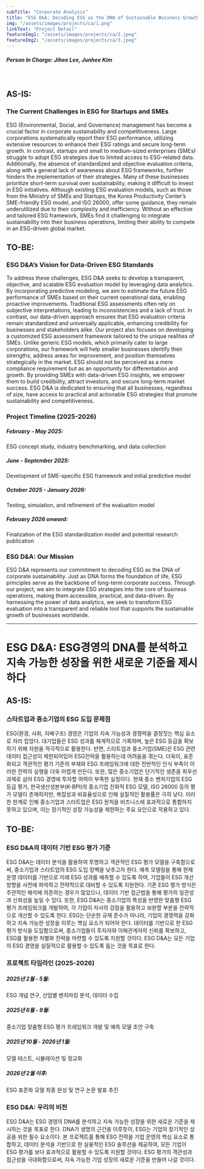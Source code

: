 ```yaml
---
subTitle: "Corporate Analysis" 
title: "ESG D&A: Decoding ESG as the DNA of Sustainable Business Growth"
img: "/assets/images/projects/ca/1.png"
linkText: "Project Detail"
featureImg1: "/assets/images/projects/ca/2.jpeg"
featureImg2: "/assets/images/projects/ca/3.jpeg"
---
```

##### Person In Charge: Jihee Lee, Junhee Kim

<br>

## AS-IS: 
### The Current Challenges in ESG for Startups and SMEs
ESG (Environmental, Social, and Governance) management has become a crucial factor in corporate sustainability and competitiveness. Large corporations systematically report their ESG performance, utilizing extensive resources to enhance their ESG ratings and secure long-term growth. In contrast, startups and small to medium-sized enterprises (SMEs) struggle to adopt ESG strategies due to limited access to ESG-related data. Additionally, the absence of standardized and objective evaluation criteria, along with a general lack of awareness about ESG frameworks, further hinders the implementation of their strategies. Many of these businesses prioritize short-term survival over sustainability, making it difficult to invest in ESG initiatives. Although existing ESG evaluation models, such as those from the Ministry of SMEs and Startups, the Korea Productivity Center’s SME-friendly ESG model, and ISO 26000, offer some guidance, they remain underutilized due to their complexity and inefficiency. Without an effective and tailored ESG framework, SMEs find it challenging to integrate sustainability into their business operations, limiting their ability to compete in an ESG-driven global market.

## TO-BE: 
### ESG D&A’s Vision for Data-Driven ESG Standards
To address these challenges, ESG D&A seeks to develop a transparent, objective, and scalable ESG evaluation model by leveraging data analytics. By incorporating predictive modeling, we aim to estimate the future ESG performance of SMEs based on their current operational data, enabling proactive improvements. Traditional ESG assessments often rely on subjective interpretations, leading to inconsistencies and a lack of trust. In contrast, our data-driven approach ensures that ESG evaluation criteria remain standardized and universally applicable, enhancing credibility for businesses and stakeholders alike.
Our project also focuses on developing a customized ESG assessment framework tailored to the unique realities of SMEs. Unlike generic ESG models, which primarily cater to large corporations, our framework will help smaller businesses identify their strengths, address areas for improvement, and position themselves strategically in the market. ESG should not be perceived as a mere compliance requirement but as an opportunity for differentiation and growth. By providing SMEs with data-driven ESG insights, we empower them to build credibility, attract investors, and secure long-term market success. ESG D&A is dedicated to ensuring that all businesses, regardless of size, have access to practical and actionable ESG strategies that promote sustainability and competitiveness.

### Project Timeline (2025-2026)
##### February - May 2025: 
ESG concept study, industry benchmarking, and data collection
##### June - September 2025: 
Development of SME-specific ESG framework and initial predictive model
##### October 2025 - January 2026: 
Testing, simulation, and refinement of the evaluation model
##### February 2026 onward: 
Finalization of the ESG standardization model and potential research publication

### ESG D&A: Our Mission
ESG D&A represents our commitment to decoding ESG as the DNA of corporate sustainability. Just as DNA forms the foundation of life, ESG principles serve as the backbone of long-term corporate success. Through our project, we aim to integrate ESG strategies into the core of business operations, making them accessible, practical, and data-driven. By harnessing the power of data analytics, we seek to transform ESG evaluation into a transparent and reliable tool that supports the sustainable growth of businesses worldwide.

--- 

# ESG D&A: ESG경영의 DNA를 분석하고 지속 가능한 성장을 위한 새로운 기준을 제시하다
## AS-IS: 
### 스타트업과 중소기업의 ESG 도입 문제점
ESG(환경, 사회, 지배구조) 경영은 기업의 지속 가능성과 경쟁력을 결정짓는 핵심 요소로 자리 잡았다. 대기업들은 ESG 성과를 체계적으로 기록하며, 높은 ESG 등급을 확보하기 위해 자원을 적극적으로 활용한다. 반면, 스타트업과 중소기업(SME)은 ESG 관련 데이터 접근성이 제한되어있어 ESG전략을 활용하는데 어려움을 겪는다. 더욱이, 표준화되고 객관적인 평가 기준의 부재와 ESG 프레임워크에 대한 전반적인 인식 부족이 이러한 전력의 실행을 더욱 어렵게 만든다. 또한, 많은 중소기업은 단기적인 생존을 최우선 과제로 삼아 ESG 경영에 투자할 여력이 부족한 실정이다. 현재 중소 벤처기업의 ESG 등급 평가, 한국생산성본부(K-BPI)의 중소기업 친화적 ESG 모델, ISO 26000 등의 평가 모델이 존재하지만, 복잡성과 비효율성으로 인해 실질적인 활용률은 극히 낮다. 이러한 한계로 인해 중소기업과 스타트업은 ESG 원칙을 비즈니스에 효과적으로 통합하지 못하고 있으며, 이는 장기적인 성장 가능성을 제한하는 주요 요인으로 작용하고 있다.
## TO-BE:
### ESG D&A의 데이터 기반 ESG 평가 기준
ESG D&A는 데이터 분석을 활용하여 투명하고 객관적인 ESG 평가 모델을 구축함으로써, 중소기업과 스타트업의 ESG 도입 장벽을 낮추고자 한다. 예측 모델링을 통해 현재 운영 데이터를 기반으로 미래 ESG 성과를 예측할 수 있도록 하여, 기업들이 ESG 개선 방향을 사전에 파악하고 전략적으로 대비할 수 있도록 지원한다. 기존 ESG 평가 방식은 주관적인 해석에 의존하는 경우가 많았으나, 데이터 기반 접근법을 통해 평가의 일관성과 신뢰성을 높일 수 있다.
또한, ESG D&A는 중소기업의 특성을 반영한 맞춤형 ESG 평가 프레임워크를 개발하여, 각 기업이 자사의 강점을 활용하고 보완할 부분을 전략적으로 개선할 수 있도록 한다. ESG는 단순한 규제 준수가 아니라, 기업의 경쟁력을 강화하고 지속 가능한 성장을 이루는 핵심 요소가 되어야 한다. 데이터를 기반으로 한 ESG 평가 방식을 도입함으로써, 중소기업들이 투자자와 이해관계자의 신뢰를 확보하고, ESG를 활용한 차별화 전략을 마련할 수 있도록 지원할 것이다. ESG D&A는 모든 기업이 ESG 경영을 실질적으로 활용할 수 있도록 돕는 것을 목표로 한다.

### 프로젝트 타임라인 (2025-2026)
##### 2025년 2월 - 5월: 
ESG 개념 연구, 산업별 벤치마킹 분석, 데이터 수집
##### 2025년 6월 - 9월: 
중소기업 맞춤형 ESG 평가 프레임워크 개발 및 예측 모델 초안 구축
##### 2025년 10월 - 2026년 1월: 
모델 테스트, 시뮬레이션 및 정교화
##### 2026년 2월 이후: 
ESG 표준화 모델 최종 완성 및 연구 논문 발표 추진

### ESG D&A: 우리의 비전
ESG D&A는 ESG 경영의 DNA를 분석하고 지속 가능한 성장을 위한 새로운 기준을 제시하는 것을 목표로 한다. DNA가 생명의 근간을 이루듯이, ESG는 기업의 장기적인 성공을 위한 필수 요소이다. 본 프로젝트를 통해 ESG 전략을 기업 운영의 핵심 요소로 통합하고, 데이터 분석을 기반으로 한 실용적인 ESG 솔루션을 제공하여, 모든 기업이 ESG 평가를 보다 효과적으로 활용할 수 있도록 지원할 것이다. ESG 평가의 객관성과 접근성을 극대화함으로써, 지속 가능한 기업 성장의 새로운 기준을 만들어 나갈 것이다.
